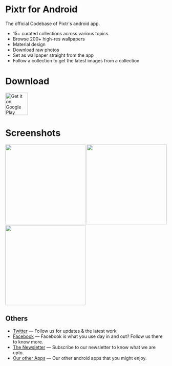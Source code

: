 # Pixtr for Android 

The official Codebase of Pixtr's android app. 
* 15+ curated collections across various topics
* Browse 200+ high-res wallpapers
* Material design
* Download raw photos
* Set as wallpaper straight from the app
* Follow a collection to get the latest images from a collection


# Download

<a href="https://play.google.com/store/apps/details?id=com.tbg.pixtr" target="_blank">
<img src="https://play.google.com/intl/en_us/badges/images/generic/en-play-badge.png" alt="Get it on Google Play" height="70"/></a>

# Screenshots

<img src="https://i.imgur.com/nSjMHxr.png" width="250">
<img src="https://i.imgur.com/yHgoB4xg.png" width="250">
<img src="https://i.imgur.com/BkN3BI0.png" width="250">


## Others

- [Twitter](http://twitter.com/TBGLabs) — Follow us for updates & the latest work
- [Facebook](https://www.facebook.com/tbglabs/) — Facebook is what you use day in and out? Follow us there to know more.
- [The Newsletter](https://mailchi.mp/3a809c0a098c/tbgl) — Subscribe to our newsletter to know what we are upto.
- [Our other Apps](https://play.google.com/store/apps/dev?id=7464987236305760056) — Our other android apps that you might enjoy.


